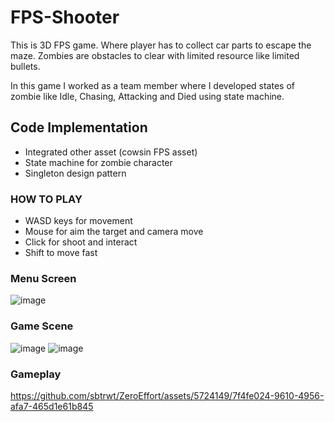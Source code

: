 # FPS-Shooter
This is 3D FPS game. Where player has to collect car parts to escape the maze. Zombies are obstacles to clear with limited resource like limited bullets.

In this game I worked as a team member where I developed states of zombie like Idle, Chasing, Attacking and Died using state machine.

## Code Implementation
- Integrated other asset (cowsin FPS asset)
- State machine for zombie character 
- Singleton design pattern
  
### HOW TO PLAY
- WASD keys for movement
- Mouse for aim the target and camera move
- Click for shoot and interact
- Shift to move fast
  

### Menu Screen
![image](https://github.com/sbtrwt/ZeroEffort/assets/5724149/758b1294-269c-4827-8209-40ceaa992727)

### Game Scene 
![image](https://github.com/sbtrwt/ZeroEffort/assets/5724149/84706743-ad02-4894-b4c4-9e8f3616833d)
![image](https://github.com/sbtrwt/ZeroEffort/assets/5724149/3e57c352-f63a-4ac9-a0f1-59fef86e529a)


### Gameplay

https://github.com/sbtrwt/ZeroEffort/assets/5724149/7f4fe024-9610-4956-afa7-465d1e61b845

